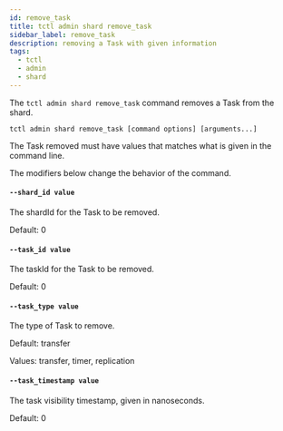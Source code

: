 ```yaml
---
id: remove_task
title: tctl admin shard remove_task
sidebar_label: remove_task
description: removing a Task with given information
tags:
  - tctl
  - admin
  - shard
---
```


The `tctl admin shard remove_task` command removes a Task from the shard.

`tctl admin shard remove_task [command options] [arguments...]`

The Task removed must have values that matches what is given in the command line.

The modifiers below change the behavior of the command.

#### `--shard_id value`

The shardId for the Task to be removed.

Default: 0

#### `--task_id value`

The taskId for the Task to be removed.

Default: 0

#### `--task_type value`

The type of Task to remove.

Default: transfer

Values: transfer, timer, replication

#### `--task_timestamp value`

The task visibility timestamp, given in nanoseconds.

Default: 0
